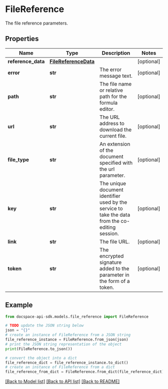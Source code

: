 # FileReference
The file reference parameters.

## Properties

Name | Type | Description | Notes
------------ | ------------- | ------------- | -------------
**reference_data** | [**FileReferenceData**](FileReferenceData.md) |  | [optional] 
**error** | **str** | The error message text. | [optional] 
**path** | **str** | The file name or relative path for the formula editor. | [optional] 
**url** | **str** | The URL address to download the current file. | [optional] 
**file_type** | **str** | An extension of the document specified with the url parameter. | [optional] 
**key** | **str** | The unique document identifier used by the service to take the data from the co-editing session. | [optional] 
**link** | **str** | The file URL. | [optional] 
**token** | **str** | The encrypted signature added to the parameter in the form of a token. | [optional] 

## Example

```python
from docspace-api-sdk.models.file_reference import FileReference

# TODO update the JSON string below
json = "{}"
# create an instance of FileReference from a JSON string
file_reference_instance = FileReference.from_json(json)
# print the JSON string representation of the object
print(FileReference.to_json())

# convert the object into a dict
file_reference_dict = file_reference_instance.to_dict()
# create an instance of FileReference from a dict
file_reference_from_dict = FileReference.from_dict(file_reference_dict)
```
[[Back to Model list]](../README.md#documentation-for-models) [[Back to API list]](../README.md#documentation-for-api-endpoints) [[Back to README]](../README.md)


